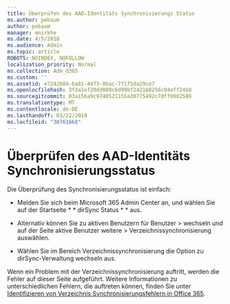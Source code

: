 ```yaml
---
title: Überprüfen des AAD-Identitäts Synchronisierungs Status
ms.author: pebaum
author: pebaum
manager: mnirkhe
ms.date: 4/5/2018
ms.audience: Admin
ms.topic: article
ROBOTS: NOINDEX, NOFOLLOW
localization_priority: Normal
ms.collection: Adm_O365
ms.custom: ''
ms.assetid: e7242604-6a81-44f3-86ac-7f1f5da29ce7
ms.openlocfilehash: 3fda1ef20dd080c6d99bf242168256c04eff24b8
ms.sourcegitcommit: 03a156a9c9740521155a30775492c7dff0982588
ms.translationtype: MT
ms.contentlocale: de-DE
ms.lasthandoff: 03/22/2019
ms.locfileid: "30761668"
---
```

# <a name="check-aad-identity-sync-status"></a>Überprüfen des AAD-Identitäts Synchronisierungsstatus

Die Überprüfung des Synchronisierungsstatus ist einfach: 
  
- Melden Sie sich beim Microsoft 365 Admin Center an, und wählen Sie auf der Startseite * * dirSync Status * * aus. 
    
- Alternativ können Sie zu aktiven Benutzern für Benutzer \> wechseln und auf der Seite aktive Benutzer weitere \> Verzeichnissynchronisierung auswählen.
    
- Wählen Sie im Bereich Verzeichnissynchronisierung die Option zu dirSync-Verwaltung wechseln aus. 
    
Wenn ein Problem mit der Verzeichnissynchronisierung auftritt, werden die Fehler auf dieser Seite aufgeführt. Weitere Informationen zu unterschiedlichen Fehlern, die auftreten können, finden Sie unter [Identifizieren von Verzeichnis Synchronisierungsfehlern in Office 365](https://support.office.com/article/b4fc07a5-97ea-4ca6-9692-108acab74067).
  

